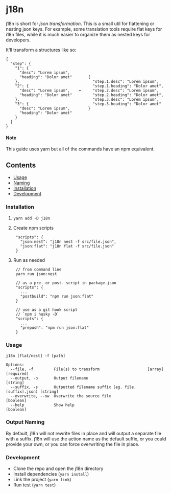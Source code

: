 # j18n

j18n is short for *json transformation*. This is a small util for flattening or nesting json keys. For example, some translation tools require flat keys for i18n files, while it is much easier to organize them as nested keys for developers.

It'll transform a structures like so:

    {
      "step": {
        "1": {
          "desc": "Lorem ipsum",
          "heading": "Dolor amet"       {
        },                                "step.1.desc": "Lorem ipsum",
        "2": {                            "step.1.heading": "Dolor amet",
          "desc": "Lorem ipsum",    ↔     "step.2.desc": "Lorem ipsum",
          "heading": "Dolor amet"         "step.2.heading": "Dolor amet",
        },                                "step.3.desc": "Lorem ipsum",
        "3": {                            "step.3.heading": "Dolor amet"
          "desc": "Lorem ipsum",        }
          "heading": "Dolor amet"
        }
      }
    }

#### Note

This guide uses yarn but all of the commands have an npm equivalent. 

## Contents

- [Usage](#usage)
- [Naming](#naming)
- [Installation](#installation)
- [Development](#development)

### Installation

1. `yarn add -D j18n`
2. Create npm scripts

        "scripts": {
          "json:nest": "j18n nest -f src/file.json",
          "json:flat": "j18n flat -f src/file.json"
        }

3. Run as needed

        // from command line
        yarn run json:nest

        // as a pre- or post- script in package.json
        "scripts": {
          ...
          "postbuild": "npm run json:flat"
        }

        // use as a git hook script
        // `npm i husky -D`
        "scripts": {
          ...
          "prepush": "npm run json:flat"
        }

### Usage

    j18n [flat/nest] -f [path]

    Options:
      --file, -f         File(s) to transform                     [array] [required]
      --output, -o       Output filename                                    [string]
      --suffix, -s       Outputted filename suffix (eg. file.[suffix].json) [string]
      --overwrite, --ow  Overwrite the source file                         [boolean]
      --help             Show help                                         [boolean]

### Output Naming

By default, j18n will not rewrite files in place and will output a separate file with a suffix. j18n will use the action name as the default suffix, or you could provide your own, or you can force overwriting the file in place.

### Development

- Clone the repo and open the j18n directory
- Install dependencies (`yarn install`)
- Link the project (`yarn link`)
- Run test (`yarn test`)